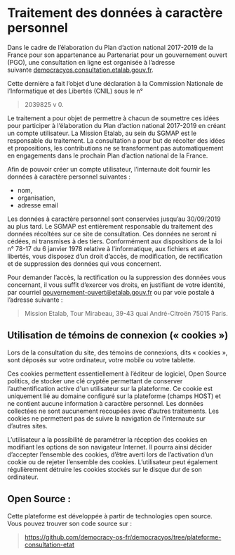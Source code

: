 Traitement des données à caractère personnel
============================================

Dans le cadre de l’élaboration du Plan d’action national 2017-2019 de la France pour son appartenance au Partenariat pour un gouvernement ouvert (PGO), une consultation en ligne est organisée à l’adresse suivante [democracyos.consultation.etalab.gouv.fr](//democracyos.consultation.etalab.gouv.fr).

Cette dernière a fait l’objet d’une déclaration à la Commission Nationale de l’Informatique et des Libertés (CNIL) sous le n°
> 2039825 v 0.  


Le traitement a pour objet de permettre à chacun de soumettre ces idées pour participer à l’élaboration du Plan d’action national 2017-2019 en créant un compte utilisateur. La Mission Etalab, au sein du SGMAP est le responsable du traitement. La consultation a pour but de récolter des idées et propositions, les contributions ne se transforment pas automatiquement en engagements dans le prochain Plan d’action national de la France.  


Afin de pouvoir créer un compte utilisateur, l’internaute doit fournir les données à caractère personnel suivantes :
- nom,
- organisation,
- adresse email


Les données à caractère personnel sont conservées jusqu’au 30/09/2019 au plus tard. Le SGMAP est entièrement responsable du traitement des données récoltées sur ce site de consultation. Ces données ne seront ni cédées, ni transmises à des tiers.
Conformément aux dispositions de la loi n° 78-17 du 6 janvier 1978 relative à l’informatique, aux fichiers et aux libertés, vous disposez d’un droit d’accès, de modification, de rectification et de suppression des données qui vous concernent.


Pour demander l’accès, la rectification ou la suppression des données vous concernant, il vous suffit d’exercer vos droits, en justifiant de votre identité, par courriel [gouvernement-ouvert@etalab.gouv.fr](mailto:gouvernement-ouvert@etalab.gouv.fr) ou par voie postale à l’adresse suivante :

> Mission Etalab, Tour Mirabeau, 39-43 quai André-Citroën 75015 Paris.


## Utilisation de témoins de connexion (« cookies »)

Lors de la consultation du site, des témoins de connexions, dits « cookies », sont déposés sur votre ordinateur, votre mobile ou votre tablette.  


Ces cookies permettent essentiellement à l’éditeur de logiciel, Open Source politics, de stocker une clé cryptée permettant de conserver l’authentification active d'un utilisateur sur la plateforme. Ce cookie est uniquement lié au domaine configuré sur la plateforme (champs HOST) et ne contient aucune information à caractère personnel. Les données collectées ne sont aucunement recoupées avec d’autres traitements. Les cookies ne permettent pas de suivre la navigation de l’internaute sur d’autres sites.


L’utilisateur a la possibilité de paramétrer la réception des cookies en modifiant les options de son navigateur Internet. Il pourra ainsi décider d’accepter l’ensemble des cookies, d’être averti lors de l’activation d’un cookie ou de rejeter l’ensemble des cookies. L’utilisateur peut également régulièrement détruire les cookies stockés sur le disque dur de son ordinateur.

## Open Source :

Cette plateforme est développée à partir de technologies open source. Vous pouvez trouver son code source sur :
> https://github.com/democracy-os-fr/democracyos/tree/plateforme-consultation-etat
